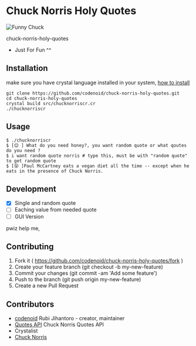 # Chuck Norris Holy Quotes

![Funny Chuck](https://s23.postimg.org/spvt3vh97/chuck.gif)

chuck-norris-holy-quotes

* Just For Fun ^^

## Installation

make sure you have crystal language installed in your system, [how to install](http://jihantoro.net/read/install-crystal-language-on-ubuntu)


```
git clone https://github.com/codenoid/chuck-norris-holy-quotes.git
cd chuck-norris-holy-quotes
crystal build src/chucknorriscr.cr
./chucknorriscr
```


## Usage


```
$ ./chucknorriscr
$ [😌 ] What do you need honey?, you want random quote or what qoutes do you need ?
$ i want random quote norris # type this, must be with "random quote" to get random quote
$ [😝 ]Paul McCartney eats a vegan diet all the time -- except when he eats in the presence of Chuck Norris.
```

## Development

- [x] Single and random quote
- [ ] Eaching value from needed quote
- [ ] GUI Version

pwiz help me,

## Contributing

1. Fork it ( https://github.com/codenoid/chuck-norris-holy-quotes/fork )
2. Create your feature branch (git checkout -b my-new-feature)
3. Commit your changes (git commit -am 'Add some feature')
4. Push to the branch (git push origin my-new-feature)
5. Create a new Pull Request

## Contributors

- [codenoid](https://github.com/codenoid) Rubi Jihantoro - creator, maintainer
- [Quotes API](http://api.chucknorris.io/) Chuck Norris Quotes API
- Crystalist
- [Chuck Norris](https://en.m.wikipedia.org/wiki/Chuck_Norris) 

